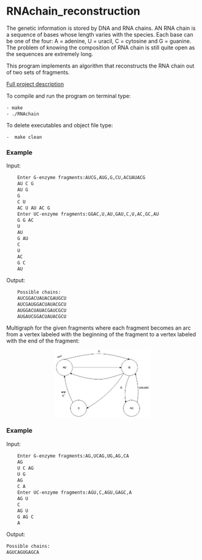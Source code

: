 # RNAchain_reconstruction

<p align="left">The genetic information is stored by DNA and RNA chains. AN RNA chain is a sequence of bases whose length varies with the species. Each base can be one of the four: A = adenine, U = uracil, C = cytosine and G = guanine.
The problem of knowing the composition of RNA chain is still quite open as the sequences are extremely long.</p>

This program implements an algorithm that reconstructs the RNA chain out of two sets of fragments. 
 
[Full project description](https://github.com/olgakent/RNAchain_reconstruction/blob/master/rnachain.pdf)

To compile and run the program on terminal type:

    - make
    - ./RNAchain
    
To delete executables and object file type:

    -  make clean
    
### Example

Input:
```
    Enter G-enzyme fragments:AUCG,AUG,G,CU,ACUAUACG
    AU C G
    AU G
    G
    C U
    AC U AU AC G
    Enter UC-enzyme fragments:GGAC,U,AU,GAU,C,U,AC,GC,AU
    G G AC
    U
    AU
    G AU
    C
    U
    AC
    G C
    AU
```
Output:

```
    Possible chains:
    AUCGGACUAUACGAUGCU
    AUCGAUGGACUAUACGCU
    AUGGACUAUACGAUCGCU
    AUGAUCGGACUAUACGCU
```
<p align="left">Multigraph for the given fragments where each fragment becomes an arc from a vertex labeled with the beginning of the fragment to a vertex labeled with the end of the fragment:</p>
<p align="center"><img src="./multigraph.png" alt="multigraph" width=50%></p>

### Example
Input:
```
    Enter G-enzyme fragments:AG,UCAG,UG,AG,CA
    AG
    U C AG
    U G
    AG
    C A
    Enter UC-enzyme fragments:AGU,C,AGU,GAGC,A
    AG U
    C
    AG U
    G AG C
    A
```
Output:
```
Possible chains:
AGUCAGUGAGCA
```
